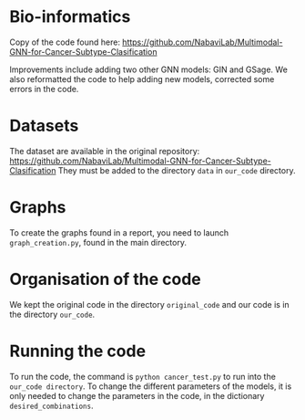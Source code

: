 # Bio-informatics

Copy of the code found here: https://github.com/NabaviLab/Multimodal-GNN-for-Cancer-Subtype-Clasification

Improvements include adding two other GNN models: GIN and GSage. 
We also reformatted the code to help adding new models, corrected some errors in the code.

# Datasets

The dataset are available in the original repository: https://github.com/NabaviLab/Multimodal-GNN-for-Cancer-Subtype-Clasification
They must be added to the directory `data` in `our_code` directory.

# Graphs

To create the graphs found in a report, you need to launch `graph_creation.py`, found in the main directory.

# Organisation of the code

We kept the original code in the directory `original_code` and our code is in the directory `our_code`.


# Running the code

To run the code, the command is `python cancer_test.py` to run into the `our_code directory`.
To change the different parameters of the models, it is only needed to change the parameters in the code, in the dictionary `desired_combinations`.
